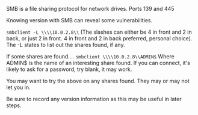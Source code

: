 SMB is a file sharing protocol for network drives.  Ports 139 and 445

Knowing version with SMB can reveal some vulnerabilities.

`smbclient -L \\\\10.0.2.8\\` (The slashes can either be 4 in front and 2 in back, or just 2 in front.  4 in front and 2 in back preferred, personal choice).  The -L states to list out the shares found, if any.

If some shares are found....
	`smbclient \\\\10.0.2.8\\ADMIN$` Where ADMIN$ is the name of an interesting share found.  If you can connect, it's likely to ask for a password, try blank, it may work.

You may want to try the above on any shares found.  They may or may not let you in.

Be sure to record any version information as this may be useful in later steps.